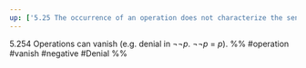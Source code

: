 ```yaml
---
up: ['5.25 The occurrence of an operation does not characterize the sense of a proposition.']
---
```

5.254 Operations can vanish (e.g. denial in $¬¬p$. $¬¬p$ = $p$).
 %%
#operation #vanish #negative #Denial %%